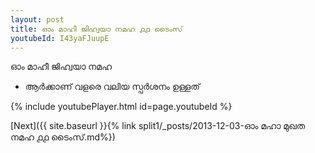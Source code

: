 ```yaml
---
layout: post
title: ഓം മാഹീ ജിഹ്വയാ നമഹ ൧൧ ടൈംസ്
youtubeId: I43yaFJuupE
---
```

 
 
 ഓം മാഹീ ജിഹ്വയാ നമഹ 
 
 -  ആർക്കാണ് വളരെ വലിയ സ്പർശനം ഉള്ളത് 
 
  
 
  
 
 
 
 
 
 


{% include youtubePlayer.html id=page.youtubeId %}
 
[Next]({{ site.baseurl }}{% link  split1/_posts/2013-12-03-ഓം മഹാ മുഖത നമഹ ൧൧ ടൈംസ്.md%})
 
